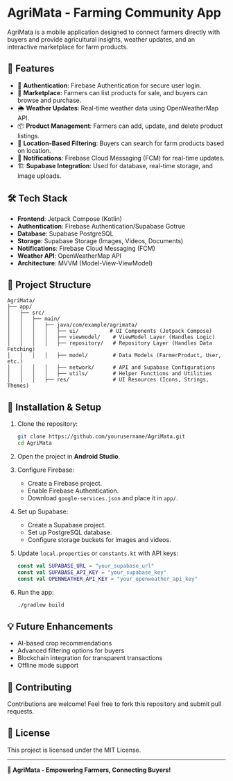 # AgriMata - Farming Community App

AgriMata is a mobile application designed to connect farmers directly with buyers and provide agricultural insights, weather updates, and an interactive marketplace for farm products.

## 📌 Features

- 🔑 **Authentication**: Firebase Authentication for secure user login.
- 🏪 **Marketplace**: Farmers can list products for sale, and buyers can browse and purchase.
- 🌦 **Weather Updates**: Real-time weather data using OpenWeatherMap API.
- 📦 **Product Management**: Farmers can add, update, and delete product listings.
- 📌 **Location-Based Filtering**: Buyers can search for farm products based on location.
- 🔔 **Notifications**: Firebase Cloud Messaging (FCM) for real-time updates.
- 🏗 **Supabase Integration**: Used for database, real-time storage, and image uploads.

## 🛠 Tech Stack

- **Frontend**: Jetpack Compose (Kotlin)
- **Authentication**: Firebase Authentication/Supabase Gotrue
- **Database**: Supabase PostgreSQL
- **Storage**: Supabase Storage (Images, Videos, Documents)
- **Notifications**: Firebase Cloud Messaging (FCM)
- **Weather API**: OpenWeatherMap API
- **Architecture**: MVVM (Model-View-ViewModel)

## 📂 Project Structure

```
AgriMata/
├── app/
│   ├── src/
│   │   ├── main/
│   │   │   ├── java/com/example/agrimata/
│   │   │   │   ├── ui/          # UI Components (Jetpack Compose)
│   │   │   │   ├── viewmodel/    # ViewModel Layer (Handles Logic)
│   │   │   │   ├── repository/   # Repository Layer (Handles Data Fetching)
│   │   │   │   ├── model/        # Data Models (FarmerProduct, User, etc.)
│   │   │   │   ├── network/      # API and Supabase Configurations
│   │   │   │   ├── utils/        # Helper Functions and Utilities
│   │   │   ├── res/              # UI Resources (Icons, Strings, Themes)
```

## 📌 Installation & Setup

1. Clone the repository:
   ```sh
   git clone https://github.com/yourusername/AgriMata.git
   cd AgriMata
   ```

2. Open the project in **Android Studio**.

3. Configure Firebase:
   - Create a Firebase project.
   - Enable Firebase Authentication.
   - Download `google-services.json` and place it in `app/`.

4. Set up Supabase:
   - Create a Supabase project.
   - Set up PostgreSQL database.
   - Configure storage buckets for images and videos.

5. Update `local.properties` or `constants.kt` with API keys:
   ```kt
   const val SUPABASE_URL = "your_supabase_url"
   const val SUPABASE_API_KEY = "your_supabase_key"
   const val OPENWEATHER_API_KEY = "your_openweather_api_key"
   ```

6. Run the app:
   ```sh
   ./gradlew build
   ```

## 💡 Future Enhancements

- AI-based crop recommendations
- Advanced filtering options for buyers
- Blockchain integration for transparent transactions
- Offline mode support

## 🤝 Contributing

Contributions are welcome! Feel free to fork this repository and submit pull requests.

## 📜 License

This project is licensed under the MIT License.

---
**🌱 AgriMata - Empowering Farmers, Connecting Buyers!**

